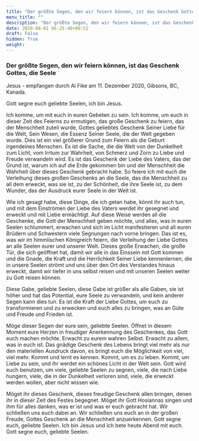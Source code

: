```yaml
---
title: "Der größte Segen, den wir feiern können, ist das Geschenk Gottes, die Seele"
menu_title: ""
description: "Der größte Segen, den wir feiern können, ist das Geschenk Gottes, die Seele"
date: 2020-08-01 06:25:48+00:52
draft: False
hidden: True
weight:
---
```

### Der größte Segen, den wir feiern können, ist das Geschenk Gottes, die Seele

Jesus - empfangen durch Al Fike am 11. Dezember 2020, Gibsons, BC, Kanada.

Gott segne euch geliebte Seelen, ich bin Jesus.

Ich komme, um mit euch in euren Gebeten zu sein. Ich komme, um euch in dieser Zeit des Feierns zu ermutigen, das große Geschenk zu feiern, das der Menschheit zuteil wurde, Gottes geliebtes Geschenk Seiner Liebe für die Welt, Sein Wesen, die Essenz Seiner Seele, die der Welt gegeben wurde. Dies ist ein viel größerer Grund zum Feiern als die Geburt irgendeines Menschen. Es ist die Sache, die die Welt von der Dunkelheit zum Licht, vom Irrtum zur Wahrheit, von Schmerz und Zorn zu Liebe und Freude verwandeln wird. Es ist das Geschenk der Liebe des Vaters, das der Grund ist, warum ich auf die Erde gekommen bin und der Menschheit die Wahrheit über dieses Geschenk gebracht habe. So feiere ich mit euch die Verleihung dieses großen Geschenks an die Seele, das die Menschheit zu all dem erweckt, was sie ist, zu der Schönheit, die ihre Seele ist, zu dem Wunder, das der Ausdruck eurer Seele in der Welt ist.

Wie ich gesagt habe, diese Dinge, die ich getan habe, könnt ihr auch tun, und mit dem Einströmen der Liebe des Vaters werdet ihr gesegnet und erweckt und mit Liebe ermächtigt. Auf diese Weise werden all die Geschenke, die Gott der Menschheit geben möchte, und alles, was in euren Seelen schlummert, erwachen und sich im Licht manifestieren und all euren Brüdern und Schwestern viele Segnungen nach vorne bringen. Das ist es, was wir im himmlischen Königreich feiern, die Verleihung der Liebe Gottes an alle Seelen eurer und unserer Welt. Dieses große Erwachen, die große Tür, die sich geöffnet hat, damit wir alle in das Einssein mit Gott kommen und die Gnade, die Kraft und die Herrlichkeit Seiner Liebe kennenlernen, die in unsere Seelen strömt und uns über den Ort des Verstandes hinaus erweckt, damit wir tiefer in uns selbst reisen und mit unseren Seelen weiter zu Gott reisen können.

Diese Gabe, geliebte Seelen, diese Gabe ist größer als alle Gaben, sie ist höher und hat das Potential, eure Seele zu verwandeln, und kein anderer Segen kann dies tun. Es ist die Kraft der Liebe Gottes, um euch zu transformieren und zu erwecken und euch alles zu bringen, was an Güte und Freude und Frieden ist.  

Möge dieser Segen der eure sein, geliebte Seelen. Öffnet in diesem Moment eure Herzen in freudiger Anerkennung des Geschenkes, das Gott euch machen möchte. Erwacht zu eurem wahren Selbst. Erwacht zu allem, was in euch ist. Das gnädige Geschenk des Lebens bringt viel mehr als nur den materiellen Ausdruck davon, es bringt euch die Möglichkeit von viel, viel mehr. Kommt und lernt es kennen. Kommt, um es zu leben. Kommt, um Liebe zu sein, und ihr werdet ein schönes Licht in der Welt sein. Gott wird euch benutzen, um viele, geliebte Seelen zu segnen, viele, die nach Liebe hungern, viele, die in der Dunkelheit verloren sind, viele, die erweckt werden wollen, aber nicht wissen wie.  

Möget ihr dieses Geschenk, dieses freudige Geschenk allen bringen, denen ihr in dieser Zeit des Festes begegnet. Möget ihr Gott Hosiannas singen und ihm für alles danken, was er ist und was er euch gebracht hat. Wir schließen uns euch dabei an. Wir schließen uns euch an in der großen Freude, Gottes Geschenk an die Menschheit anzuerkennen. Gott segne euch, geliebte Seelen. Ich bin Jesus und ich bete heute Abend mit euch. Gott segne euch, geliebte Seelen.
